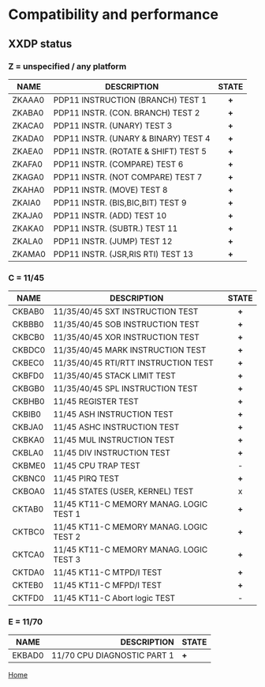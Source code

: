 # Compatibility and performance


## XXDP status

### Z = unspecified / any platform

| NAME   | DESCRIPTION | STATE     |
| ------ | ----------- | :-------: |
| ZKAAA0 | PDP11 INSTRUCTION (BRANCH) TEST 1 | **+** |
| ZKABA0 | PDP11 INSTR. (CON. BRANCH) TEST 2 | **+** |
| ZKACA0 | PDP11 INSTR. (UNARY) TEST 3 | **+** |
| ZKADA0 | PDP11 INSTR. (UNARY & BINARY) TEST 4 | **+** |
| ZKAEA0 | PDP11 INSTR. (ROTATE & SHIFT) TEST 5 | **+** |
| ZKAFA0 | PDP11 INSTR. (COMPARE) TEST 6 | **+** |
| ZKAGA0 | PDP11 INSTR. (NOT COMPARE) TEST 7 | **+** |
| ZKAHA0 | PDP11 INSTR. (MOVE) TEST 8 | **+** |
| ZKAIA0 | PDP11 INSTR. (BIS,BIC,BIT) TEST 9 | **+** |
| ZKAJA0 | PDP11 INSTR. (ADD) TEST 10 | **+** |
| ZKAKA0 | PDP11 INSTR. (SUBTR.) TEST 11 | **+** |
| ZKALA0 | PDP11 INSTR. (JUMP) TEST 12 | **+** |
| ZKAMA0 | PDP11 INSTR. (JSR,RIS RTI) TEST 13 | **+** |

### C = 11/45

| NAME   | DESCRIPTION | STATE     |
| ------ | ----------- | :-------: |
| CKBAB0 | 11/35/40/45 SXT INSTRUCTION TEST | **+** |
| CKBBB0 | 11/35/40/45 SOB INSTRUCTION TEST | **+** |
| CKBCB0 | 11/35/40/45 XOR INSTRUCTION TEST | **+** |
| CKBDC0 | 11/35/40/45 MARK INSTRUCTION TEST | **+** |
| CKBEC0 | 11/35/40/45 RTI/RTT INSTRUCTION TEST | **+** |
| CKBFD0 | 11/35/40/45 STACK LIMIT TEST | **+** |
| CKBGB0 | 11/35/40/45 SPL INSTRUCTION TEST  | **+** |
| CKBHB0 | 11/45 REGISTER TEST | **+** |
| CKBIB0 | 11/45 ASH INSTRUCTION TEST | **+** |
| CKBJA0 | 11/45 ASHC INSTRUCTION TEST | **+** |
| CKBKA0 | 11/45 MUL INSTRUCTION TEST | **+** |
| CKBLA0 | 11/45 DIV INSTRUCTION TEST | **+** |
| CKBME0 | 11/45 CPU TRAP TEST | - |
| CKBNC0 | 11/45 PIRQ TEST | **+** |
| CKBOA0 | 11/45 STATES (USER, KERNEL) TEST | x |
| CKTAB0 | 11/45 KT11-C MEMORY MANAG. LOGIC TEST 1 | **+** |
| CKTBC0 | 11/45 KT11-C MEMORY MANAG. LOGIC TEST 2 | **+** |
| CKTCA0 | 11/45 KT11-C MEMORY MANAG. LOGIC TEST 3 | **+** |
| CKTDA0 | 11/45 KT11-C MTPD/I TEST | **+** |
| CKTEB0 | 11/45 KT11-C MFPD/I TEST | **+** |
| CKTFD0 | 11/45 KT11-C Abort logic TEST | - |

### E = 11/70

| NAME   | DESCRIPTION | STATE     |
| ------ | ---------: | ----------- |
| EKBAD0 | 11/70 CPU DIAGNOSTIC PART 1 | **+** |


[Home](README.md#further-reading)
